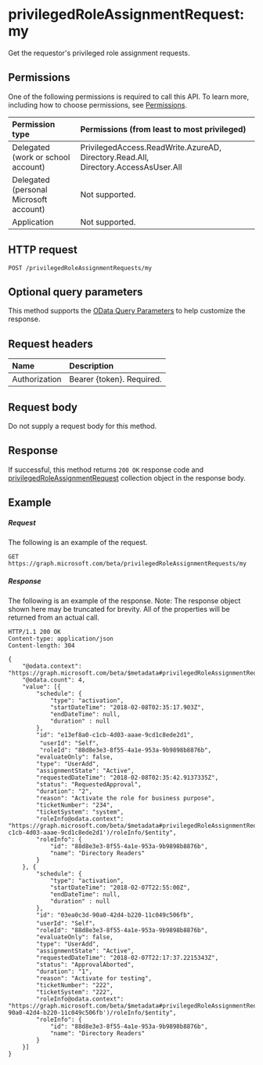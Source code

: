 # privilegedRoleAssignmentRequest: my

Get the requestor's privileged role assignment requests.

## Permissions
One of the following permissions is required to call this API. To learn more, including how to choose permissions, see [Permissions](../../../concepts/permissions_reference.md).

|Permission type                        | Permissions (from least to most privileged)              |
|:--------------------------------------|:---------------------------------------------------------|
|Delegated (work or school account) | PrivilegedAccess.ReadWrite.AzureAD, Directory.Read.All, Directory.AccessAsUser.All    |
|Delegated (personal Microsoft account) | Not supported. |
|Application                            | Not supported. |

## HTTP request
<!-- { "blockType": "ignored" } -->
```http
POST /privilegedRoleAssignmentRequests/my
```
## Optional query parameters
This method supports the [OData Query Parameters](http://graph.microsoft.io/docs/overview/query_parameters) to help customize the response.

## Request headers
| Name      |Description|
|:----------|:----------|
| Authorization  | Bearer {token}. Required. |

## Request body
Do not supply a request body for this method.

## Response
If successful, this method returns `200 OK` response code and [privilegedRoleAssignmentRequest](../resources/privilegedRoleAssignmentRequest.md) collection object in the response body.

## Example
##### Request
The following is an example of the request.
<!-- {
  "blockType": "request",
  "name": "privilegedroleassignmentrequest_my)"
}-->
```http
GET https://graph.microsoft.com/beta/privilegedRoleAssignmentRequests/my
```

##### Response
The following is an example of the response. Note: The response object shown here may be truncated for brevity. All of the properties will be returned from an actual call.
<!-- {
  "blockType": "response",
  "truncated": true,
  "@odata.type": "microsoft.graph.privilegedRoleAssignmentRequest"
} -->
```http
HTTP/1.1 200 OK
Content-type: application/json
Content-length: 304

{
    "@odata.context": "https://graph.microsoft.com/beta/$metadata#privilegedRoleAssignmentRequests",
    "@odata.count": 4,
    "value": [{
        "schedule": {
            "type": "activation",
            "startDateTime": "2018-02-08T02:35:17.903Z",
            "endDateTime": null,
            "duration" : null
        },
        "id": "e13ef8a0-c1cb-4d03-aaae-9cd1c8ede2d1",
         "userId": "Self"，
         "roleId": "88d8e3e3-8f55-4a1e-953a-9b9898b8876b",
        "evaluateOnly": false,
        "type": "UserAdd",
        "assignmentState": "Active",
        "requestedDateTime": "2018-02-08T02:35:42.9137335Z",
        "status": "RequestedApproval",
        "duration": "2",
        "reason": "Activate the role for business purpose",
        "ticketNumber": "234",
        "ticketSystem": "system",
        "roleInfo@odata.context": "https://graph.microsoft.com/beta/$metadata#privilegedRoleAssignmentRequests('e13ef8a0-c1cb-4d03-aaae-9cd1c8ede2d1')/roleInfo/$entity",
        "roleInfo": {
            "id": "88d8e3e3-8f55-4a1e-953a-9b9898b8876b",
            "name": "Directory Readers"
        }
    }, {
        "schedule": {
            "type": "activation",
            "startDateTime": "2018-02-07T22:55:00Z",
            "endDateTime": null,
            "duration" : null
        },
        "id": "03ea0c3d-90a0-42d4-b220-11c049c506fb",
        "userId": "Self"，
        "roleId": "88d8e3e3-8f55-4a1e-953a-9b9898b8876b",
        "evaluateOnly": false,
        "type": "UserAdd",
        "assignmentState": "Active",
        "requestedDateTime": "2018-02-07T22:17:37.2215343Z",
        "status": "ApprovalAborted",
        "duration": "1",
        "reason": "Activate for testing",
        "ticketNumber": "222",
        "ticketSystem": "222",
        "roleInfo@odata.context": "https://graph.microsoft.com/beta/$metadata#privilegedRoleAssignmentRequests('03ea0c3d-90a0-42d4-b220-11c049c506fb')/roleInfo/$entity",
        "roleInfo": {
            "id": "88d8e3e3-8f55-4a1e-953a-9b9898b8876b",
            "name": "Directory Readers"
        }
    }]
}
```

<!-- uuid: 8fcb5dbc-d5aa-4681-8e31-b001d5168d79
2015-10-25 14:57:30 UTC -->
<!-- {
  "type": "#page.annotation",
  "description": "privilegedRoleAssignmentRequest: my",
  "keywords": "",
  "section": "documentation",
  "tocPath": ""
}-->